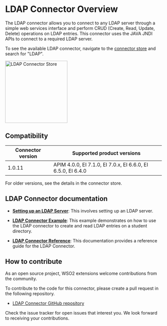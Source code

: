 # LDAP Connector Overview

The LDAP connector allows you to connect to any LDAP server through a simple web services interface and perform CRUD 
(Create, Read, Update, Delete) operations on LDAP entries. This connector uses the JAVA JNDI APIs to connect to a 
required LDAP server.

To see the available LDAP connector, navigate to the [connector store](https://store.wso2.com/store/assets/esbconnector/list) and search for "LDAP".

<img src="{{base_path}}/assets/img/integrate/connectors/ldap-store.png" title="LDAP Connector Store" width="200" alt="LDAP Connector Store"/>

## Compatibility

| Connector version | Supported product versions |
| ------------- |------------- |
|  1.0.11        |  APIM 4.0.0, EI 7.1.0, EI 7.0.x, EI 6.6.0, EI 6.5.0, EI 6.4.0 |

For older versions, see the details in the connector store.

## LDAP Connector documentation

* **[Setting up an LDAP Server]({{base_path}}/reference/connectors/ldap-connector/setting-up-ldap/)**: This involves setting up an LDAP server.

* **[LDAP Connector Example]({{base_path}}/reference/connectors/ldap-connector/ldap-connector-example/)**: This example demonstrates on how to use the LDAP connector to create and read LDAP entries on a student directory. 

* **[LDAP Connector Reference]({{base_path}}/reference/connectors/ldap-connector/ldap-server-configuration/)**: This documentation provides a reference guide for the LDAP Connector.

## How to contribute

As an open source project, WSO2 extensions welcome contributions from the community. 

To contribute to the code for this connector, please create a pull request in the following repository. 

* [LDAP Connector GitHub repository](https://github.com/wso2-extensions/esb-connector-ldap)

Check the issue tracker for open issues that interest you. We look forward to receiving your contributions.
